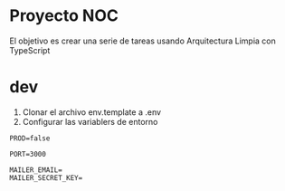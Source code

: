 # Proyecto NOC

El objetivo es crear una serie de tareas usando Arquitectura Limpia con TypeScript

# dev
1. Clonar el archivo env.template a .env
2. Configurar las variablers de entorno
```
PROD=false

PORT=3000

MAILER_EMAIL=
MAILER_SECRET_KEY=
```